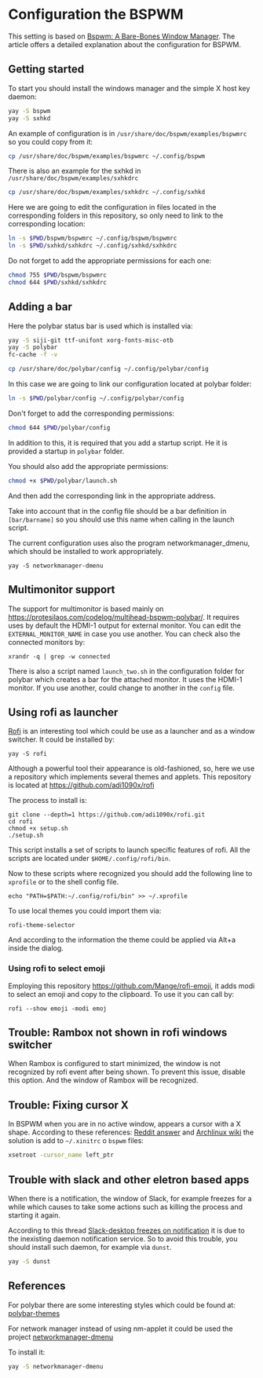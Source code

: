 # Configuration the BSPWM

This setting is based on [Bspwm: A Bare-Bones Window Manager](https://dev.to/l04db4l4nc3r/bspwm-a-bare-bones-window-manager-44di).
The article offers a detailed explanation about the configuration for BSPWM.

## Getting started 

To start you should install the windows manager and the simple X host key
daemon:
```bash
yay -S bspwm
yay -S sxhkd
```

An example of configuration is in `/usr/share/doc/bspwm/examples/bspwmrc` so
you could copy from it:
```bash
cp /usr/share/doc/bspwm/examples/bspwmrc ~/.config/bspwm
```

There is also an example for the sxhkd in `/usr/share/doc/bspwm/examples/sxhkdrc` 
```bash
cp /usr/share/doc/bspwm/examples/sxhkdrc ~/.config/sxhkd 
```

Here we are going to edit the configuration in files located in the
corresponding folders in this repository, so only need to link to the
corresponding location:
```bash
ln -s $PWD/bspwm/bspwmrc ~/.config/bspwm/bspwmrc
ln -s $PWD/sxhkd/sxhkdrc ~/.config/sxhkd/sxhkdrc
```
Do not forget to add the appropriate permissions for each one:
```bash
chmod 755 $PWD/bspwm/bspwmrc
chmod 644 $PWD/sxhkd/sxhkdrc
```

## Adding a bar 

Here the polybar status bar is used which is installed via:
```bash
yay -S siji-git ttf-unifont xorg-fonts-misc-otb
yay -S polybar
fc-cache -f -v
```
```bash
cp /usr/share/doc/polybar/config ~/.config/polybar/config
```

In this case we are going to link our configuration located at polybar folder:
```bash
ln -s $PWD/polybar/config ~/.config/polybar/config
```
Don't forget to add the corresponding permissions:
```bash
chmod 644 $PWD/polybar/config
```
In addition to this, it is required that you add a startup script.
He it is provided a startup in `polybar` folder.

You should also add the appropriate permissions:
```bash
chmod +x $PWD/polybar/launch.sh
```

And then add the corresponding link in the appropriate address.

Take into account that in the config file should be a bar definition in
`[bar/barname]` so you should use this name when calling in the launch script.

The current configuration uses also the program networkmanager_dmenu, which
should be installed to work appropriately.
```
yay -S networkmanager-dmenu
```

## Multimonitor support
The support for multimonitor is based mainly on https://protesilaos.com/codelog/multihead-bspwm-polybar/.
It requires uses by default the HDMI-1 output for external monitor. You can
edit the `EXTERNAL_MONITOR_NAME` in case you use another. You can check also
the connected monitors by:
```
xrandr -q | grep -w connected 
```

There is also a script named `launch_two.sh` in the configuration folder for
polybar which creates a bar for the attached monitor. It uses the HDMI-1
monitor. If you use another, could change to another in the `config` file.

## Using rofi as launcher

[Rofi](https://github.com/davatorium/rofi) is an interesting tool which could
be use as a launcher and as a window switcher. It could be installed by:
```
yay -S rofi
```

Although a powerful tool their appearance is old-fashioned, so, here we use a
repository which implements several themes and applets. This repository is
located at https://github.com/adi1090x/rofi

The process to install is:
```
git clone --depth=1 https://github.com/adi1090x/rofi.git
cd rofi
chmod +x setup.sh
./setup.sh
```

This script installs a set of scripts to launch specific features of rofi. 
All the scripts are located under `$HOME/.config/rofi/bin`.

Now to these scripts where recognized you should add the following line to
`xprofile` or to the shell config file.

```
echo "PATH=$PATH:~/.config/rofi/bin" >> ~/.xprofile
```

To use local themes you could import them via:
```
rofi-theme-selector
```
And according to the information the theme could be applied via Alt+a inside
the dialog.

### Using rofi to select emoji

Employing this repository https://github.com/Mange/rofi-emoji, it adds
 modi to select an emoji and copy to the clipboard. To use it you can call by:
```
rofi --show emoji -modi emoj
```

## Trouble: Rambox not shown in rofi windows switcher

When Rambox is configured to start minimized, the window is not recognized by
rofi event after being shown. To prevent this issue, disable this option. And
the window of Rambox will be recognized.


## Trouble: Fixing cursor X

In BSPWM when you are in no active window, appears a cursor with a X shape.
According to these references:
[Reddit answer](https://www.reddit.com/r/bspwm/comments/8gwwlc/cursor_displays_x_when_not_over_window/dyfj6cw?utm_source=share&utm_medium=web2x&context=3) 
and 
[Archlinux wiki](https://wiki.archlinux.org/index.php/Cursor_themes#Change_X_shaped_default_cursor)
the solution is add to `~/.xinitrc` o `bspwm` files:
```bash
xsetroot -cursor_name left_ptr
```

## Trouble with slack and other eletron based apps
When there is a notification, the window of Slack, for example freezes for a
while which causes to take some actions such as killing the process and
starting it again.

According to this thread [Slack-desktop freezes on notification](https://www.reddit.com/r/archlinux/comments/8z5bex/slackdesktop_freezes_on_notification/e2g6z3n?utm_source=share&utm_medium=web2x&context=3)
it is due to the inexisting daemon notification service. So to avoid this
trouble, you should install such daemon, for example via `dunst`.

```bash
yay -S dunst
```


## References
For polybar there are some interesting styles which could be found at:
[polybar-themes](https://github.com/adi1090x/polybar-themes)

For network manager instead of using nm-applet it could be used the 
project [networkmanager-dmenu](https://github.com/firecat53/networkmanager-dmenu)

To install it:
```bash
yay -S networkmanager-dmenu
```
